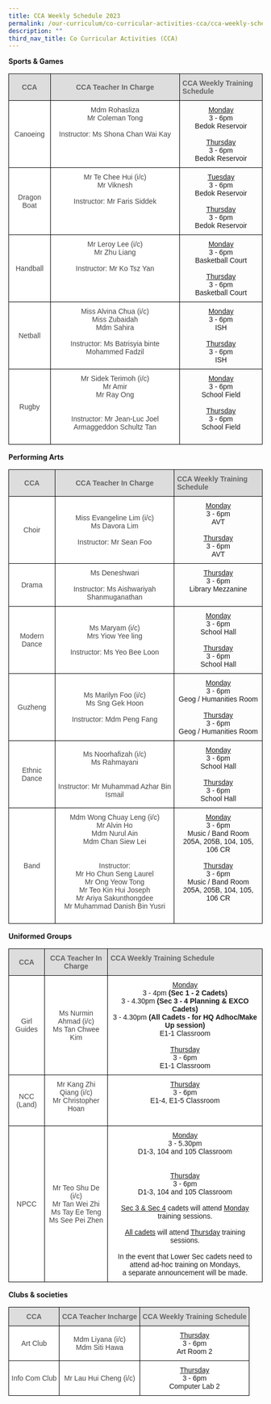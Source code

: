 ```yaml
---
title: CCA Weekly Schedule 2023
permalink: /our-curriculum/co-curricular-activities-cca/cca-weekly-schedule-2023/
description: ""
third_nav_title: Co Curricular Activities (CCA)
---
```


**Sports & Games**

<style type="text/css">
.tg  {border-collapse:collapse;border-spacing:0;}
.tg td{border-color:black;border-style:solid;border-width:1px;font-family:Arial, sans-serif;font-size:14px;
  overflow:hidden;padding:10px 5px;word-break:normal;}
.tg th{border-color:black;border-style:solid;border-width:1px;font-family:Arial, sans-serif;font-size:14px;
  font-weight:normal;overflow:hidden;padding:10px 5px;word-break:normal;}
.tg .tg-sxkx{background-color:#FFF;color:#454545;text-align:center;vertical-align:top}
.tg .tg-baqh{text-align:center;vertical-align:top}
.tg .tg-ncov{background-color:#FFF;color:#454545;text-align:center;vertical-align:middle}
.tg .tg-feqv{background-color:#DDD;color:#666;font-weight:bold;text-align:center;vertical-align:middle}
.tg .tg-nfls{background-color:#dddddd;color:#d9d9d9;font-weight:bold;text-align:left;vertical-align:top}
</style>
<table class="tg">
<thead>
  <tr>
    <th class="tg-feqv"><span style="color:#666;background-color:#DDD">CCA</span></th>
    <th class="tg-feqv"><span style="color:#666;background-color:#DDD">CCA Teacher In Charge</span></th>
    <th class="tg-nfls"><span style="font-weight:bold;color:#666">CCA Weekly Training Schedule</span></th>
  </tr>
</thead>
<tbody>
  <tr>
    <td class="tg-ncov">Canoeing<br></td>
    <td class="tg-sxkx">Mdm Rohasliza<br>Mr Coleman Tong<br><br>Instructor: Ms Shona Chan Wai Kay</td>
    <td class="tg-baqh"><span style="text-decoration:underline">Monday</span> <br>3 - 6pm<br>Bedok Reservoir<br><br><span style="text-decoration:underline">Thursday</span><br>3 - 6pm<br>Bedok Reservoir<br></td>
  </tr>
  <tr>
    <td class="tg-ncov">Dragon Boat<br></td>
    <td class="tg-sxkx">Mr Te Chee Hui (i/c)<br>Mr Viknesh<br><br>Instructor: Mr Faris Siddek<br><br></td>
    <td class="tg-baqh"><span style="text-decoration:underline">Tuesday </span><br>3 - 6pm<br>Bedok Reservoir<br><br><span style="text-decoration:underline">Thursday</span><br>3 - 6pm<br>Bedok Reservoir</td>
  </tr>
  <tr>
    <td class="tg-ncov">Handball </td>
    <td class="tg-sxkx"> Mr Leroy Lee (i/c) <br>Mr Zhu Liang<br><br>Instructor: Mr Ko Tsz Yan<br><br></td>
    <td class="tg-baqh"><span style="text-decoration:underline">Monday </span><br>3 - 6pm<br>Basketball Court<br><br><span style="text-decoration:underline">Thursday</span><br>3 - 6pm<br>Basketball Court</td>
  </tr>
  <tr>
    <td class="tg-ncov"> Netball</td>
    <td class="tg-sxkx"> Miss Alvina Chua (i/c)<br>Miss Zubaidah<br>Mdm Sahira<br><br>Instructor: Ms Batrisyia binte Mohammed Fadzil<br><br></td>
    <td class="tg-baqh"><span style="text-decoration:underline">Monday</span> <br>3 - 6pm<br>ISH<br><br><span style="text-decoration:underline">Thursday</span><br>3 - 6pm<br>ISH</td>
  </tr>
  <tr>
    <td class="tg-ncov"> Rugby</td>
    <td class="tg-sxkx">Mr Sidek Terimoh (i/c)<br>Mr Amir<br>Mr Ray Ong<br><br><br>Instructor: Mr Jean-Luc Joel Armaggeddon Schultz Tan<br><br></td>
    <td class="tg-baqh"><span style="text-decoration:underline">Monday </span><br>3 - 6pm<br>School Field<br><br><span style="text-decoration:underline">Thursday</span><br>3 - 6pm<br>School Field</td>
  </tr>
</tbody>
</table>

**Performing Arts**

<style type="text/css">
.tg  {border-collapse:collapse;border-spacing:0;}
.tg td{border-color:black;border-style:solid;border-width:1px;font-family:Arial, sans-serif;font-size:14px;
  overflow:hidden;padding:10px 5px;word-break:normal;}
.tg th{border-color:black;border-style:solid;border-width:1px;font-family:Arial, sans-serif;font-size:14px;
  font-weight:normal;overflow:hidden;padding:10px 5px;word-break:normal;}
.tg .tg-sxkx{background-color:#FFF;color:#454545;text-align:center;vertical-align:top}
.tg .tg-baqh{text-align:center;vertical-align:top}
.tg .tg-ncov{background-color:#FFF;color:#454545;text-align:center;vertical-align:middle}
.tg .tg-feqv{background-color:#DDD;color:#666;font-weight:bold;text-align:center;vertical-align:middle}
.tg .tg-fsof{background-color:#d9d9d9;color:#666666;text-align:left;vertical-align:top}
</style>
<table class="tg">
<thead>
  <tr>
    <th class="tg-feqv"><span style="color:#666;background-color:#DDD">CCA</span></th>
    <th class="tg-feqv"><span style="color:#666;background-color:#DDD">CCA Teacher In Charge</span></th>
    <th class="tg-fsof"><span style="font-weight:700;font-style:normal">CCA Weekly Training Schedule</span></th>
  </tr>
</thead>
<tbody>
  <tr>
    <td class="tg-ncov">Choir</td>
    <td class="tg-ncov">Miss Evangeline Lim (i/c)<br>Ms Davora Lim<br><br>Instructor: Mr Sean Foo<br></td>
    <td class="tg-baqh"><span style="text-decoration:underline">Monday</span> <br>3 - 6pm<br>AVT<br><br><span style="text-decoration:underline">Thursday</span><br>3 - 6pm<br>AVT</td>
  </tr>
  <tr>
    <td class="tg-ncov">Drama</td>
    <td class="tg-ncov">Ms Deneshwari<br><br>Instructor: Ms Aishwariyah Shanmuganathan<br></td>
    <td class="tg-baqh"><span style="font-weight:400;font-style:normal;text-decoration:underline">Thursday</span><br><span style="font-weight:400;font-style:normal">3 - 6pm</span><br><span style="font-weight:400;font-style:normal">Library Mezzanine</span></td>
  </tr>
  <tr>
    <td class="tg-ncov">Modern Dance </td>
    <td class="tg-ncov">Ms Maryam (i/c) <br>Mrs Yiow Yee ling <br><br>Instructor: Ms Yeo Bee Loon </td>
    <td class="tg-baqh"><span style="text-decoration:underline">Monday</span><br>3 - 6pm<br>School Hall<br><br><span style="text-decoration:underline">Thursday</span><br>3 - 6pm<br>School Hall</td>
  </tr>
  <tr>
    <td class="tg-ncov"> Guzheng</td>
    <td class="tg-ncov">Ms Marilyn Foo (i/c) <br>Ms Sng Gek Hoon  <br><br>Instructor: Mdm Peng Fang<br></td>
    <td class="tg-baqh"><span style="text-decoration:underline">Monday</span><br>3 - 6pm<br>Geog / Humanities Room<br><br><span style="text-decoration:underline">Thursday</span><br>3 - 6pm<br>Geog / Humanities Room</td>
  </tr>
  <tr>
    <td class="tg-ncov"> Ethnic Dance</td>
    <td class="tg-ncov">Ms Noorhafizah (i/c) <br>Ms Rahmayani<br><br><br>Instructor: Mr Muhammad Azhar Bin Ismail</td>
    <td class="tg-baqh"><span style="text-decoration:underline">Monday</span> <br>3 - 6pm<br>School Hall<br><br><span style="text-decoration:underline">Thursday</span><br>3 - 6pm<br>School Hall</td>
  </tr>
  <tr>
    <td class="tg-ncov"> Band </td>
    <td class="tg-sxkx">Mdm Wong Chuay Leng (i/c)<br>Mr Alvin Ho <br>Mdm Nurul Ain <br>Mdm Chan Siew Lei<br><br><br>Instructor:<br>Mr Ho Chun Seng Laurel<br>Mr Ong Yeow Tong<br>Mr Teo Kin Hui Joseph<br>Mr Ariya Sakunthongdee<br>Mr Muhammad Danish Bin Yusri<br><br></td>
    <td class="tg-baqh"><span style="text-decoration:underline">Monday</span> <br>3 - 6pm<br>Music / Band Room<br>205A, 205B, 104, 105, 106 CR<br><br><span style="text-decoration:underline">Thursday</span><br>3 - 6pm<br>Music / Band Room<br>205A, 205B, 104, 105, 106 CR</td>
  </tr>
</tbody>
</table>

**Uniformed Groups**

<style type="text/css">
.tg  {border-collapse:collapse;border-spacing:0;}
.tg td{border-color:black;border-style:solid;border-width:1px;font-family:Arial, sans-serif;font-size:14px;
  overflow:hidden;padding:10px 5px;word-break:normal;}
.tg th{border-color:black;border-style:solid;border-width:1px;font-family:Arial, sans-serif;font-size:14px;
  font-weight:normal;overflow:hidden;padding:10px 5px;word-break:normal;}
.tg .tg-sxkx{background-color:#FFF;color:#454545;text-align:center;vertical-align:top}
.tg .tg-ncov{background-color:#FFF;color:#454545;text-align:center;vertical-align:middle}
.tg .tg-490w{background-color:#dddddd;color:#666666;text-align:left;vertical-align:top}
.tg .tg-feqv{background-color:#DDD;color:#666;font-weight:bold;text-align:center;vertical-align:middle}
.tg .tg-i81m{background-color:#ffffff;text-align:center;vertical-align:top}
</style>
<table class="tg">
<thead>
  <tr>
    <th class="tg-feqv"><span style="color:#666;background-color:#DDD">CCA</span></th>
    <th class="tg-feqv"><span style="color:#666;background-color:#DDD">CCA Teacher In Charge</span></th>
    <th class="tg-490w"><span style="font-weight:700;font-style:normal">CCA Weekly Training Schedule</span></th>
  </tr>
</thead>
<tbody>
  <tr>
    <td class="tg-ncov">Girl Guides</td>
    <td class="tg-ncov">Ms Nurmin Ahmad (i/c)<br>Ms Tan Chwee Kim</td>
    <td class="tg-i81m"><span style="text-decoration:underline">Monday</span><br>3 - 4pm <span style="font-weight:bold">(Sec 1 - 2 Cadets)</span> <br>3 - 4.30pm <span style="font-weight:bold">(Sec 3 - 4 Planning &amp; EXCO Cadets)</span> <br>3 - 4.30pm <span style="font-weight:bold">(All Cadets - for HQ Adhoc/Make Up session)</span> <br>E1-1 Classroom<br><br><span style="text-decoration:underline">Thursday</span><br>3 - 6pm<br>E1-1 Classroom</td>
  </tr>
  <tr>
    <td class="tg-ncov">NCC (Land)</td>
    <td class="tg-sxkx">Mr Kang Zhi Qiang (i/c)<br>Mr Christopher Hoan<br><br></td>
    <td class="tg-i81m"><span style="font-weight:400;font-style:normal;text-decoration:underline">Thursday</span><br><span style="font-weight:400;font-style:normal">3 - 6pm</span><br><span style="font-weight:400;font-style:normal">E1-4, E1-5 Classroom</span></td>
  </tr>
  <tr>
    <td class="tg-ncov"> NPCC</td>
    <td class="tg-ncov">Mr Teo Shu De (i/c)<br>Mr Tan Wei Zhi<br>Ms Tay Ee Teng<br>Ms See Pei Zhen<br></td>
    <td class="tg-i81m"><span style="font-weight:400;font-style:normal;text-decoration:underline">Monday</span><span style="font-weight:400;font-style:normal"> </span><br><span style="font-weight:400;font-style:normal">3 - 5.30pm</span><br><span style="font-weight:400;font-style:normal">D1-3, 104 and 105 Classroom</span><br><br><br><span style="font-weight:400;font-style:normal;text-decoration:underline">Thursday</span><span style="font-weight:400;font-style:normal"> </span><br><span style="font-weight:400;font-style:normal">3 - 6pm</span><br><span style="font-weight:400;font-style:normal">D1-3, 104 and 105 Classroom</span><br><br><span style="text-decoration:underline">Sec 3 &amp; Sec 4</span> cadets will attend <span style="text-decoration:underline">Monday</span> training sessions.<br><br><span style="text-decoration:underline">All cadets</span> will attend <span style="text-decoration:underline">Thursday</span> training sessions.<br><br>In the event that Lower Sec cadets need to attend ad-hoc training on Mondays,<br> a separate announcement will be made.<br></td>
  </tr>
</tbody>
</table>

**Clubs & societies**

<style type="text/css">
.tg  {border-collapse:collapse;border-spacing:0;}
.tg td{border-color:black;border-style:solid;border-width:1px;font-family:Arial, sans-serif;font-size:14px;
  overflow:hidden;padding:10px 5px;word-break:normal;}
.tg th{border-color:black;border-style:solid;border-width:1px;font-family:Arial, sans-serif;font-size:14px;
  font-weight:normal;overflow:hidden;padding:10px 5px;word-break:normal;}
.tg .tg-ncov{background-color:#FFF;color:#454545;text-align:center;vertical-align:middle}
.tg .tg-feqv{background-color:#DDD;color:#666;font-weight:bold;text-align:center;vertical-align:middle}
.tg .tg-ysz0{background-color:#dddddd;text-align:left;vertical-align:top}
.tg .tg-i81m{background-color:#ffffff;text-align:center;vertical-align:top}
</style>
<table class="tg">
<thead>
  <tr>
    <th class="tg-feqv"><span style="color:#666;background-color:#DDD">CCA</span></th>
    <th class="tg-feqv"><span style="color:#666;background-color:#DDD">CCA Teacher Incharge</span></th>
    <th class="tg-ysz0"><span style="font-weight:700;font-style:normal;color:#666">CCA Weekly Training Schedule</span></th>
  </tr>
</thead>
<tbody>
  <tr>
    <td class="tg-ncov">Art Club<br></td>
    <td class="tg-ncov">Mdm Liyana (i/c)<br>Mdm Siti Hawa<br></td>
    <td class="tg-i81m"><span style="text-decoration:underline">Thursday</span> <br>3 - 6pm<br>Art Room 2</td>
  </tr>
  <tr>
    <td class="tg-ncov">Info Com Club<br></td>
    <td class="tg-ncov">Mr Lau Hui Cheng (i/c)<br></td>
    <td class="tg-i81m"><span style="font-weight:400;font-style:normal;text-decoration:underline">Thursday</span><br><span style="font-weight:400;font-style:normal">3 - 6pm</span><br><span style="font-weight:400;font-style:normal">Computer Lab 2</span></td>
  </tr>
</tbody>
</table>